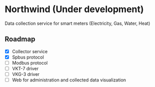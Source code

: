 # Northwind (Under development)

Data collection service for smart meters (Electricity, Gas, Water, Heat)

## Roadmap

- [x] Collector service
- [x] Spbus protocol
- [ ] Modbus protocol
- [ ] VKT-7 driver
- [ ] VKG-3 driver
- [ ] Web for administration and collected data visualization